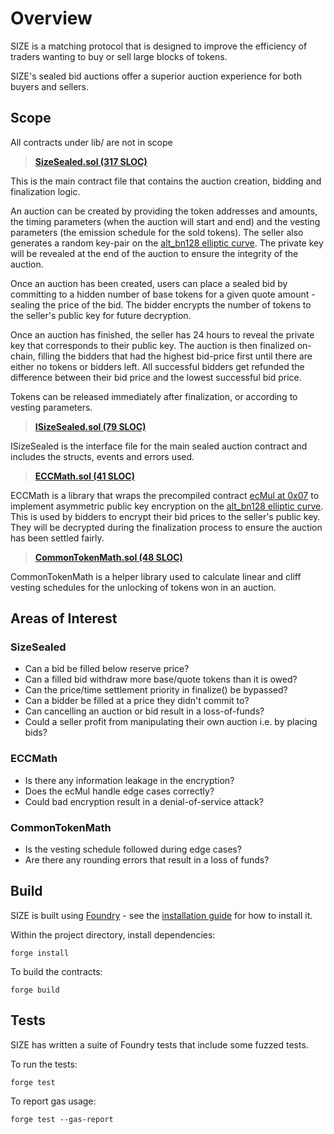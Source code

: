 # Overview

SIZE is a matching protocol that is designed to improve the efficiency of traders wanting to buy or sell large blocks of tokens.

SIZE's sealed bid auctions offer a superior auction experience for both buyers and sellers.

## Scope
All contracts under lib/ are not in scope

>[**SizeSealed.sol (317 SLOC)**](https://github.com/code-423n4/2022-11-size/blob/main/src/SizeSealed.sol)

This is the main contract file that contains the auction creation, bidding and finalization logic. 

An auction can be created by providing the token addresses and amounts, the timing parameters (when the auction will start and end) and the vesting parameters (the emission schedule for the sold tokens). The seller also generates a random key-pair on the [alt_bn128 elliptic curve](https://eips.ethereum.org/EIPS/eip-197). The private key will be revealed at the end of the auction to ensure the integrity of the auction. 

Once an auction has been created, users can place a sealed bid by committing to a hidden number of base tokens for a given quote amount - sealing the price of the bid. The bidder encrypts the number of tokens to the seller's public key for future decryption.

Once an auction has finished, the seller has 24 hours to reveal the private key that corresponds to their public key. The auction is then finalized on-chain, filling the bidders that had the highest bid-price first until there are either no tokens or bidders left. All successful bidders get refunded the difference between their bid price and the lowest successful bid price. 

Tokens can be released immediately after finalization, or according to vesting parameters. 

> [**ISizeSealed.sol (79 SLOC)**](https://github.com/code-423n4/2022-11-size/blob/main/src/interfaces/ISizeSealed.sol)

ISizeSealed is the interface file for the main sealed auction contract and includes the structs, events and errors used.

> [**ECCMath.sol (41 SLOC)**](https://github.com/code-423n4/2022-11-size/blob/main/src/utils/ECCMath.sol)

ECCMath is a library that wraps the precompiled contract [ecMul at 0x07](https://www.evm.codes/precompiled#0x07?fork=grayGlacier) to implement asymmetric public key encryption on the [alt_bn128 elliptic curve](https://eips.ethereum.org/EIPS/eip-197). This is used by bidders to encrypt their bid prices to the seller's public key. They will be decrypted during the finalization process to ensure the auction has been settled fairly. 

> [**CommonTokenMath.sol (48 SLOC)**](https://github.com/code-423n4/2022-11-size/blob/main/src/utils/CommonTokenMath.sol)

CommonTokenMath is a helper library used to calculate linear and cliff vesting schedules for the unlocking of tokens won in an auction.

## Areas of Interest

### SizeSealed
- Can a bid be filled below reserve price?
- Can a filled bid withdraw more base/quote tokens than it is owed?
- Can the price/time settlement priority in finalize() be bypassed?
- Can a bidder be filled at a price they didn't commit to?
- Can cancelling an auction or bid result in a loss-of-funds?
- Could a seller profit from manipulating their own auction i.e. by placing bids? 

### ECCMath
- Is there any information leakage in the encryption?
- Does the ecMul handle edge cases correctly?
- Could bad encryption result in a denial-of-service attack? 

### CommonTokenMath
- Is the vesting schedule followed during edge cases?
- Are there any rounding errors that result in a loss of funds?

## Build

SIZE is built using [Foundry](https://github.com/foundry-rs/foundry) - see the [installation guide](https://github.com/foundry-rs/foundry#installation) for how to install it.

Within the project directory, install dependencies:
```
forge install
```

To build the contracts:
```
forge build
```

## Tests

SIZE has written a suite of Foundry tests that include some fuzzed tests. 

To run the tests:

```
forge test
```

To report gas usage:

```
forge test --gas-report 
```
